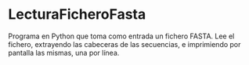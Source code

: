 # LecturaFicheroFasta
Programa en Python que toma como entrada un fichero FASTA. Lee el fichero, extrayendo las cabeceras de las secuencias, e imprimiendo por pantalla las mismas, una por línea. 



